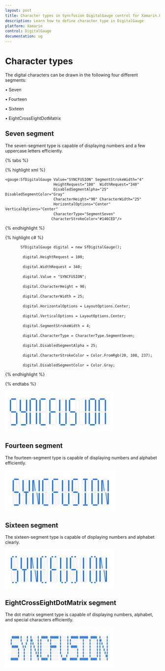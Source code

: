 ```yaml
---
layout: post
title: Character types in Syncfusion DigitalGauge control for Xamarin.Forms
description: Learn how to define character type in DigitalGauge
platform: Xamarin
control: DigitalGauge
documentation: ug
---
```


# Character types

The digital characters can be drawn in the following four different segments:

•	Seven

•	Fourteen

•	Sixteen

•	EightCrossEightDotMatrix

## Seven segment

The seven-segment type is capable of displaying numbers and a few uppercase letters efficiently.

{% tabs %}

{% highlight xml %}

    <gauge:SfDigitalGauge Value="SYNCFUSION" SegmentStrokeWidth="4" 
                          HeightRequest="100"  WidthRequest="340"
                          DisabledSegmentAlpha="25" DisabledSegmentColor="Gray"
                          CharacterHeight="90" CharacterWidth="25" 
                          HorizontalOptions="Center" VerticalOptions="Center"
                          CharacterType="SegmentSeven" 
                         CharacterStrokeColor="#146CED"/>

{% endhighlight %}

{% highlight c# %}

           SfDigitalGauge digital = new SfDigitalGauge();

            digital.HeightRequest = 100;

            digital.WidthRequest = 340;

            digital.Value = "SYNCFUSION";

            digital.CharacterHeight = 90;

            digital.CharacterWidth = 25;

            digital.HorizontalOptions = LayoutOptions.Center;

            digital.VerticalOptions = LayoutOptions.Center;

            digital.SegmentStrokeWidth = 4;

            digital.CharacterType = CharacterType.SegmentSeven;

            digital.DisabledSegmentAlpha = 25;

            digital.CharacterStrokeColor = Color.FromRgb(20, 108, 237);

            digital.DisabledSegmentColor = Color.Gray;

{% endhighlight %}

{% endtabs %}

![Character type support in Xamarin.Forms Digital Gauge](CharacterTypes_images/CharacterTypes_img1.png)

## Fourteen segment

The fourteen-segment type is capable of displaying numbers and alphabet efficiently.

![Fourteen segment in Xamarin.Forms Digital Gauge](CharacterTypes_images/CharacterTypes_img2.png)

## Sixteen segment

The sixteen-segment type is capable of displaying numbers and alphabet clearly.

![Sixteen segment in Xamarin.Forms Digital Gauge](CharacterTypes_images/CharacterTypes_img3.png)

## EightCrossEightDotMatrix segment

The dot matrix segment type is capable of displaying numbers, alphabet, and special characters efficiently.

![Dot matrix segment in Xamarin.Forms Digital Gauge](CharacterTypes_images/CharacterTypes_img4.png)
